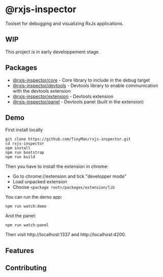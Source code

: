 # @rxjs-inspector

Toolset for debugging and visualizing RxJs applications.

## WIP

This project is in early developpement stage.

## Packages

* [@rxjs-inspector/core](./packages/core) - Core library to include in the debug target
* [@rxjs-inspector/devtools](./packages/devtools) - Devtools library to enable communication with the devtools extension
* [@rxjs-inspector/extension](./packages/extension) - Devtools extension
* [@rxjs-inspector/panel](./packages/panel) - Devtools panel (built in the extension)

## Demo

First install locally

```
git clone https://github.com/TinyMan/rxjs-inspector.git
cd rxjs-inspector
npm install
npm run bootstrap
npm run build
```

Then you have to install the extension in chrome:

* Go to chrome://extension and tick "developper mode"
* Load unpacked extension
* Choose `<package root>/packages/extension/lib`

You can run the demo app:

```
npm run watch:demo
```

And the panel:

```
npm run watch:panel
```

Then visit http://localhost:1337 and http://localhost:4200.

## Features

## Contributing
